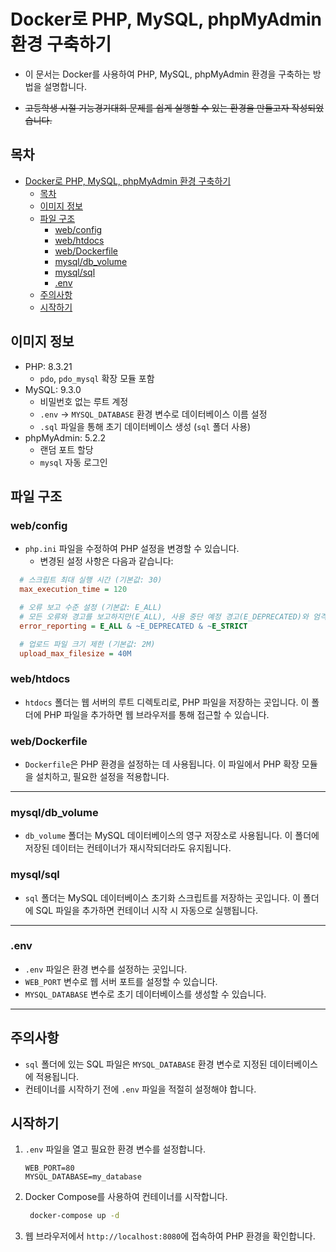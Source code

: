 # Docker로 PHP, MySQL, phpMyAdmin 환경 구축하기

- 이 문서는 Docker를 사용하여 PHP, MySQL, phpMyAdmin 환경을 구축하는 방법을 설명합니다.

- ~~고등학생 시절 기능경기대회 문제를 쉽게 실행할 수 있는 환경을 만들고자 작성되었습니다.~~

## 목차

- [Docker로 PHP, MySQL, phpMyAdmin 환경 구축하기](#docker로-php-mysql-phpmyadmin-환경-구축하기)
  - [목차](#목차)
  - [이미지 정보](#이미지-정보)
  - [파일 구조](#파일-구조)
    - [web/config](#webconfig)
    - [web/htdocs](#webhtdocs)
    - [web/Dockerfile](#webdockerfile)
    - [mysql/db\_volume](#mysqldb_volume)
    - [mysql/sql](#mysqlsql)
    - [.env](#env)
  - [주의사항](#주의사항)
  - [시작하기](#시작하기)

## 이미지 정보

- PHP: 8.3.21
  - `pdo`, `pdo_mysql` 확장 모듈 포함
- MySQL: 9.3.0
  - 비밀번호 없는 루트 계정
  - `.env` -> `MYSQL_DATABASE` 환경 변수로 데이터베이스 이름 설정
  - `.sql` 파일을 통해 초기 데이터베이스 생성 (`sql` 폴더 사용)
- phpMyAdmin: 5.2.2
  - 랜덤 포트 할당
  - `mysql` 자동 로그인

## 파일 구조

### web/config

- `php.ini` 파일을 수정하여 PHP 설정을 변경할 수 있습니다.
  - 변경된 설정 사항은 다음과 같습니다:

```ini
  # 스크립트 최대 실행 시간 (기본값: 30)
  max_execution_time = 120

  # 오류 보고 수준 설정 (기본값: E_ALL)
  # 모든 오류와 경고를 보고하지만(E_ALL), 사용 중단 예정 경고(E_DEPRECATED)와 엄격한 규칙 위반 경고(E_STRICT)는 제외합니다.
  error_reporting = E_ALL & ~E_DEPRECATED & ~E_STRICT

  # 업로드 파일 크기 제한 (기본값: 2M)
  upload_max_filesize = 40M
```

### web/htdocs

- `htdocs` 폴더는 웹 서버의 루트 디렉토리로, PHP 파일을 저장하는 곳입니다. 이 폴더에 PHP 파일을 추가하면 웹 브라우저를 통해 접근할 수 있습니다.

### web/Dockerfile

- `Dockerfile`은 PHP 환경을 설정하는 데 사용됩니다. 이 파일에서 PHP 확장 모듈을 설치하고, 필요한 설정을 적용합니다.

---

### mysql/db_volume

- `db_volume` 폴더는 MySQL 데이터베이스의 영구 저장소로 사용됩니다. 이 폴더에 저장된 데이터는 컨테이너가 재시작되더라도 유지됩니다.

### mysql/sql

- `sql` 폴더는 MySQL 데이터베이스 초기화 스크립트를 저장하는 곳입니다. 이 폴더에 SQL 파일을 추가하면 컨테이너 시작 시 자동으로 실행됩니다.

---

### .env

- `.env` 파일은 환경 변수를 설정하는 곳입니다.
- `WEB_PORT` 변수로 웹 서버 포트를 설정할 수 있습니다.
- `MYSQL_DATABASE` 변수로 초기 데이터베이스를 생성할 수 있습니다.

---

## 주의사항

- `sql` 폴더에 있는 SQL 파일은 `MYSQL_DATABASE` 환경 변수로 지정된 데이터베이스에 적용됩니다.
- 컨테이너를 시작하기 전에 `.env` 파일을 적절히 설정해야 합니다.

## 시작하기

1. `.env` 파일을 열고 필요한 환경 변수를 설정합니다.

   ```dotenv
   WEB_PORT=80
   MYSQL_DATABASE=my_database
   ```

2. Docker Compose를 사용하여 컨테이너를 시작합니다.

   ```bash
    docker-compose up -d
   ```

3. 웹 브라우저에서 `http://localhost:8080`에 접속하여 PHP 환경을 확인합니다.
